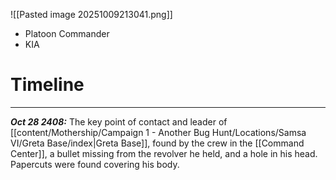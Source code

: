 ![[Pasted image 20251009213041.png]]
* Platoon Commander
* KIA

# Timeline
---
***Oct 28 2408:*** The key point of contact and leader of [[content/Mothership/Campaign 1 - Another Bug Hunt/Locations/Samsa VI/Greta Base/index|Greta Base]], found by the crew in the [[Command Center]], a bullet missing from the revolver he held, and a hole in his head. Papercuts were found covering his body.